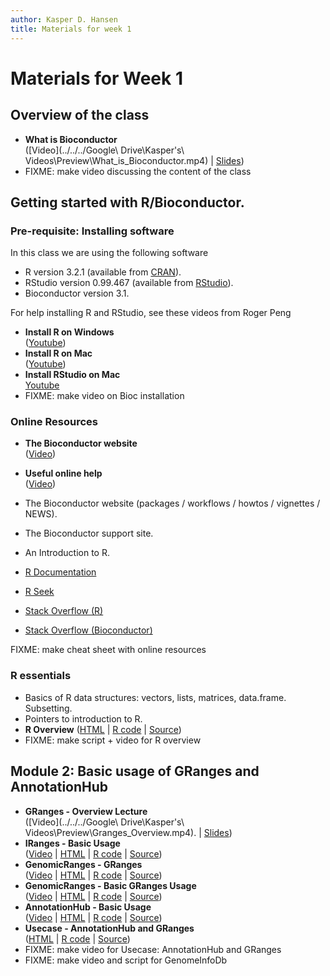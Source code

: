 ```yaml
---
author: Kasper D. Hansen
title: Materials for week 1
---
```


# Materials for Week 1

## Overview of the class

- **What is Bioconductor**  
([Video](../../../Google\ Drive\Kasper\'s\ Videos\Preview\What_is_Bioconductor.mp4) |
[Slides](https://docs.google.com/presentation/d/1rPKLk9tTfoLkRl-PyaboJ4wHTsLhmm2ukBRxOmJg4Kk/edit?usp=sharing))
- FIXME: make video discussing the content of the class

## Getting started with R/Bioconductor.

### Pre-requisite: Installing software

In this class we are using the following software

- R version 3.2.1 (available from [CRAN](https://cran.r-project.org/)).
- RStudio version 0.99.467 (available from [RStudio](https://www.rstudio.org)).
- Bioconductor version 3.1.

For help installing R and RStudio, see these videos from Roger Peng

- **Install R on Windows**  
([Youtube](https://youtu.be/Ohnk9hcxf9M))
- **Install R on Mac**  
([Youtube](https://youtu.be/uxuuWXU-7UQ))
- **Install RStudio on Mac**  
[Youtube](https://youtu.be/bM7Sfz-LADM)
- FIXME: make video on Bioc installation


### Online Resources

- **The Bioconductor website**  
([Video](../../../Dropbox/genbioconductor/week1/Bioconductor_Website.mp4))
- **Useful online help**  
([Video](../../../Dropbox/genbioconductor/week1/OnlineResources.mp4))

- The Bioconductor website (packages / workflows / howtos / vignettes / NEWS). 
- The Bioconductor support site.
- An Introduction to R.
- [R Documentation](http://www.rdocumentation.org/)
- [R Seek](http://rseek.org)
- [Stack Overflow (R)](http://stackoverflow.com/questions/tagged/r)
- [Stack Overflow (Bioconductor)](http://stackoverflow.com/questions/tagged/bioconductor)

FIXME: make cheat sheet with online resources


### R essentials

- Basics of R data structures: vectors, lists, matrices, data.frame.  Subsetting.
- Pointers to introduction to R.
- **R Overview**
([HTML](R_Overview.html) |
[R code](R_Overview.R) |
[Source](R_Overview.Rmd))
- FIXME: make script + video for R overview

## Module 2: Basic usage of GRanges and AnnotationHub

- **GRanges - Overview Lecture**  
([Video](../../../Google\ Drive\Kasper\'s\ Videos\Preview\Granges_Overview.mp4). |
[Slides](https://docs.google.com/presentation/d/1ETjUipnle-Ps7k8gFGvJIXJ85D_Vjs9qNxNk2KeeaAI/edit?usp=sharing))
- **IRanges - Basic Usage**  
([Video](../../../Dropbox/genbioconductor/week1/IRanges_Basic.mp4) |
[HTML](IRanges_Basic.html) |
[R code](IRanges_Basic.R) |
[Source](IRanges_Basic.Rmd))
- **GenomicRanges - GRanges**  
([Video](../../../Dropbox/genbioconductor/week1/GenomicRanges_GRanges.mp4) |
[HTML](GenomicRanges_GRanges.html) |
[R code](GenomicRanges_GRanges.R) |
[Source](GenomicRanges_GRanges.Rmd))
- **GenomicRanges - Basic GRanges Usage**  
([Video](../../../Dropbox/genbioconductor/week1/GenomicRanges_GRanges_Usage.mp4) |
[HTML](GenomicRanges_GRanges_Usage.html) |
[R code](GenomicRanges_GRanges_Usage.R) |
[Source](GenomicRanges_GRanges_Usage.Rmd))
- **AnnotationHub - Basic Usage**  
([Video](../../../Dropbox/genbioconductor/week1/AnnotationHub.mp4) |
[HTML](AnnotationHub.html) |
[R code](AnnotationHub.R) |
[Source](AnnotationHub.Rmd))
- **Usecase - AnnotationHub and GRanges**  
([HTML](Usecase_AnnotationHub_GRanges.html) |
[R code](Usecase_AnnotationHub_GRanges.R) |
[Source](Usecase_AnnotationHub_GRanges.Rmd))
- FIXME: make video for Usecase: AnnotationHub and GRanges
- FIXME: make video and script for GenomeInfoDb

